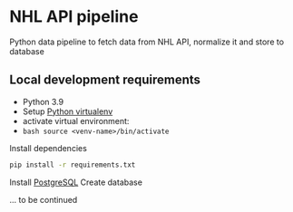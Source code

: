 # NHL API pipeline

Python data pipeline to fetch data from NHL API, normalize it and store to database

## Local development requirements

- Python 3.9 
- Setup [Python virtualenv](https://pypi.org/project/virtualenv/)
- activate virtual environment:
- ```bash source <venv-name>/bin/activate ```

Install dependencies 
```bash
pip install -r requirements.txt
```

Install [PostgreSQL](https://www.postgresql.org/download/)
Create database

... to be continued

